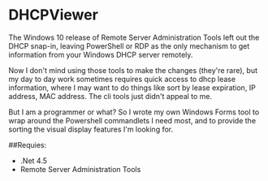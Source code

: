 # DHCPViewer

The Windows 10 release of Remote Server Administration Tools left out the DHCP snap-in, 
leaving PowerShell or RDP as the only mechanism to get information from your Windows DHCP server remotely.

Now I don't mind using those tools to make the changes (they're rare), but my day to day work sometimes requires 
quick access to dhcp lease information, where I may want to do things like sort by lease expiration, IP address, 
MAC address. The cli tools just didn't appeal to me.

But I am a programmer or what? So I wrote my own Windows Forms tool to wrap around the Powershell commandlets I need
most, and to provide the sorting the visual display features I'm looking for.

##Requies:

* .Net 4.5
* Remote Server Administration Tools
